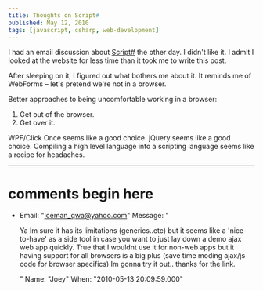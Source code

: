 ```yaml
---
title: Thoughts on Script#
published: May 12, 2010
tags: [javascript, csharp, web-development]
---
```


I had an email discussion about [Script#] the other day. I didn't like it. I admit I looked at the website for less time than it took me to write this post.

After sleeping on it, I figured out what bothers me about it. It reminds me of WebForms – let's pretend we're not in a browser.

Better approaches to being uncomfortable working in a browser:

1. Get out of the browser.
2. Get over it.

WPF/Click Once seems like a good choice. jQuery seems like a good choice. Compiling a high level language into a scripting language seems like a recipe for headaches.

[Script#]:https://github.com/nikhilk/scriptsharp

---
# comments begin here

- Email: "iceman_qwa@yahoo.com"
  Message: "<p>Ya Im sure it has its limitations (generics..etc) but it seems like a 'nice-to-have' as a side tool in case you want to just lay down a demo ajax web app quickly. True that I wouldnt use it for non-web apps but it having support for all browsers is a big plus (save time moding ajax/js code for browser specifics) Im gonna try it out.. thanks for the link.</p>"
  Name: "Joey"
  When: "2010-05-13 20:09:59.000"